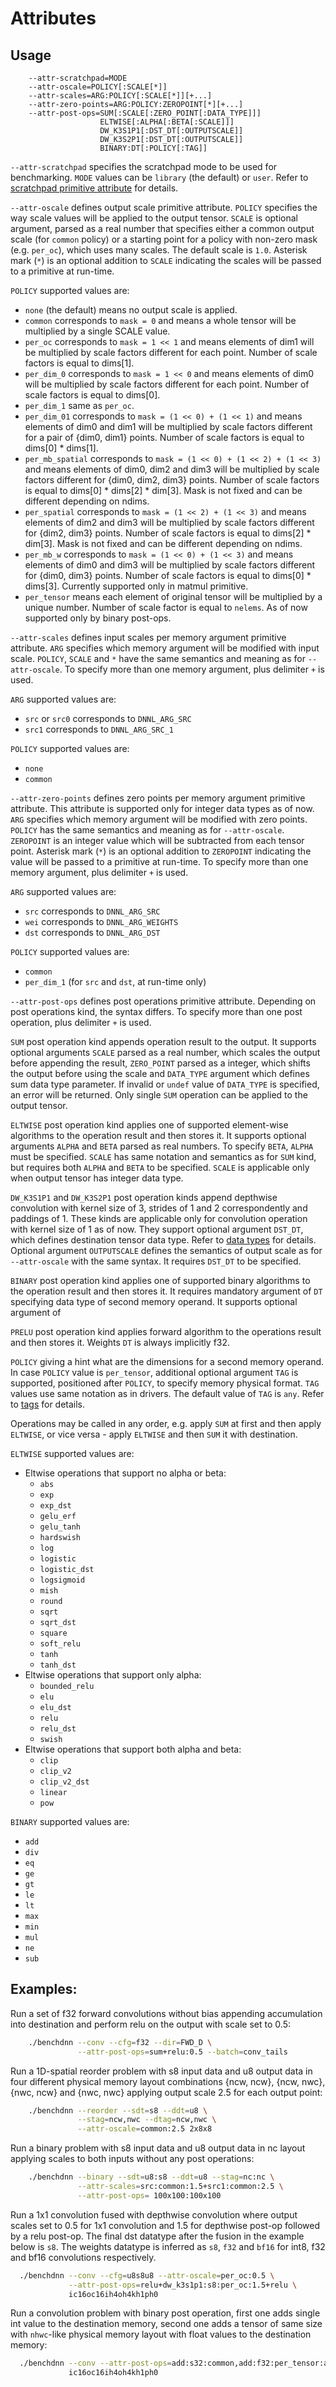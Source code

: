 # Attributes

## Usage
```
    --attr-scratchpad=MODE
    --attr-oscale=POLICY[:SCALE[*]]
    --attr-scales=ARG:POLICY[:SCALE[*]][+...]
    --attr-zero-points=ARG:POLICY:ZEROPOINT[*][+...]
    --attr-post-ops=SUM[:SCALE[:ZERO_POINT[:DATA_TYPE]]]
                    ELTWISE[:ALPHA[:BETA[:SCALE]]]
                    DW_K3S1P1[:DST_DT[:OUTPUTSCALE]]
                    DW_K3S2P1[:DST_DT[:OUTPUTSCALE]]
                    BINARY:DT[:POLICY[:TAG]]
```

`--attr-scratchpad` specifies the scratchpad mode to be used for benchmarking.
`MODE` values can be `library` (the default) or `user`. Refer to
[scratchpad primitive attribute](https://oneapi-src.github.io/oneDNN/dev_guide_attributes_scratchpad.html)
for details.

`--attr-oscale` defines output scale primitive attribute. `POLICY` specifies the
way scale values will be applied to the output tensor. `SCALE` is optional
argument, parsed as a real number that specifies either a common output scale
(for `common` policy) or a starting point for a policy with non-zero mask
(e.g. `per_oc`), which uses many scales. The default scale is `1.0`. Asterisk
mark (`*`) is an optional addition to `SCALE` indicating the scales will be
passed to a primitive at run-time.

`POLICY` supported values are:
  - `none`           (the default) means no output scale is applied.
  - `common`         corresponds to `mask = 0` and means a whole tensor will be
                     multiplied by a single SCALE value.
  - `per_oc`         corresponds to `mask = 1 << 1` and means elements of dim1
                     will be multiplied by scale factors different for each
                     point. Number of scale factors is equal to dims[1].
  - `per_dim_0`      corresponds to `mask = 1 << 0` and means elements of dim0
                     will be multiplied by scale factors different for each
                     point. Number of scale factors is equal to dims[0].
  - `per_dim_1`      same as `per_oc`.
  - `per_dim_01`     corresponds to `mask = (1 << 0) + (1 << 1)` and means
                     elements of dim0 and dim1 will be multiplied by scale
                     factors different for a pair of {dim0, dim1} points.
                     Number of scale factors is equal to dims[0] * dims[1].
  - `per_mb_spatial` corresponds to `mask = (1 << 0) + (1 << 2) + (1 << 3)` and
                     means elements of dim0, dim2 and dim3 will be multiplied
                     by scale factors different for {dim0, dim2, dim3} points.
                     Number of scale factors is equal to
                     dims[0] * dims[2] * dim[3]. Mask is not fixed and can be
                     different depending on ndims.
  - `per_spatial`    corresponds to `mask = (1 << 2) + (1 << 3)` and means
                     elements of dim2 and dim3 will be multiplied by scale
                     factors different for {dim2, dim3} points. Number of scale
                     factors is equal to dims[2] * dim[3]. Mask is not fixed
                     and can be different depending on ndims.
  - `per_mb_w`       corresponds to `mask = (1 << 0) + (1 << 3)` and
                     means elements of dim0 and dim3 will be multiplied by
                     scale factors different for {dim0, dim3} points.
                     Number of scale factors is equal to dims[0] * dims[3].
                     Currently supported only in matmul primitive.
  - `per_tensor`     means each element of original tensor will be multiplied
                     by a unique number. Number of scale factor is equal to
                     `nelems`. As of now supported only by binary post-ops.

`--attr-scales` defines input scales per memory argument primitive attribute.
`ARG` specifies which memory argument will be modified with input scale.
`POLICY`, `SCALE` and `*` have the same semantics and meaning as for
`--attr-oscale`. To specify more than one memory argument, plus delimiter `+` is
used.

`ARG` supported values are:
  - `src` or `src0` corresponds to `DNNL_ARG_SRC`
  - `src1` corresponds to `DNNL_ARG_SRC_1`

`POLICY` supported values are:
  - `none`
  - `common`

`--attr-zero-points` defines zero points per memory argument primitive
attribute. This attribute is supported only for integer data types as of now.
`ARG` specifies which memory argument will be modified with zero points.
`POLICY` has the same semantics and meaning as for `--attr-oscale`. `ZEROPOINT`
is an integer value which will be subtracted from each tensor point. Asterisk
mark (`*`) is an optional addition to `ZEROPOINT` indicating the value will be
passed to a primitive at run-time. To specify more than one memory argument,
plus delimiter `+` is used.

`ARG` supported values are:
  - `src` corresponds to `DNNL_ARG_SRC`
  - `wei` corresponds to `DNNL_ARG_WEIGHTS`
  - `dst` corresponds to `DNNL_ARG_DST`

`POLICY` supported values are:
  - `common`
  - `per_dim_1` (for `src` and `dst`, at run-time only)

`--attr-post-ops` defines post operations primitive attribute. Depending on
post operations kind, the syntax differs. To specify more than one post
operation, plus delimiter `+` is used.

`SUM` post operation kind appends operation result to the output. It supports
optional arguments `SCALE` parsed as a real number, which scales the output
before appending the result, `ZERO_POINT` parsed as a integer, which shifts the
output before using the scale and `DATA_TYPE` argument which defines sum data
type parameter. If invalid or `undef` value of `DATA_TYPE` is specified, an
error will be returned. Only single `SUM` operation can be applied to the
output tensor.

`ELTWISE` post operation kind applies one of supported element-wise algorithms
to the operation result and then stores it. It supports optional arguments
`ALPHA` and `BETA` parsed as real numbers. To specify `BETA`, `ALPHA` must be
specified. `SCALE` has same notation and semantics as for `SUM` kind, but
requires both `ALPHA` and `BETA` to be specified. `SCALE` is applicable only
when output tensor has integer data type.

`DW_K3S1P1` and `DW_K3S2P1` post operation kinds append depthwise convolution
with kernel size of 3, strides of 1 and 2 correspondently and paddings of 1.
These kinds are applicable only for convolution operation with kernel size of 1
as of now. They support optional argument `DST_DT`, which defines destination
tensor data type. Refer to [data types](knobs_dt.md) for details. Optional
argument `OUTPUTSCALE` defines the semantics of output scale as for
`--attr-oscale` with the same syntax. It requires `DST_DT` to be specified.

`BINARY` post operation kind applies one of supported binary algorithms to the
operation result and then stores it. It requires mandatory argument of `DT`
specifying data type of second memory operand. It supports optional argument of

`PRELU` post operation kind applies forward algorithm to the operations result
and then stores it. Weights `DT` is always implicitly f32.

`POLICY` giving a hint what are the dimensions for a second memory operand. In
case `POLICY` value is `per_tensor`, additional optional argument `TAG` is
supported, positioned after `POLICY`, to specify memory physical format. `TAG`
values use same notation as in drivers. The default value of `TAG` is `any`.
Refer to [tags](knobs_tag.md) for details.

Operations may be called in any order, e.g. apply `SUM` at first and then apply
`ELTWISE`, or vice versa - apply `ELTWISE` and then `SUM` it with destination.

`ELTWISE` supported values are:
  - Eltwise operations that support no alpha or beta:
      - `abs`
      - `exp`
      - `exp_dst`
      - `gelu_erf`
      - `gelu_tanh`
      - `hardswish`
      - `log`
      - `logistic`
      - `logistic_dst`
      - `logsigmoid`
      - `mish`
      - `round`
      - `sqrt`
      - `sqrt_dst`
      - `square`
      - `soft_relu`
      - `tanh`
      - `tanh_dst`
  - Eltwise operations that support only alpha:
      - `bounded_relu`
      - `elu`
      - `elu_dst`
      - `relu`
      - `relu_dst`
      - `swish`
  - Eltwise operations that support both alpha and beta:
      - `clip`
      - `clip_v2`
      - `clip_v2_dst`
      - `linear`
      - `pow`

`BINARY` supported values are:
  - `add`
  - `div`
  - `eq`
  - `ge`
  - `gt`
  - `le`
  - `lt`
  - `max`
  - `min`
  - `mul`
  - `ne`
  - `sub`

## Examples:

Run a set of f32 forward convolutions without bias appending accumulation into
destination and perform relu on the output with scale set to 0.5:
``` sh
    ./benchdnn --conv --cfg=f32 --dir=FWD_D \
               --attr-post-ops=sum+relu:0.5 --batch=conv_tails
```

Run a 1D-spatial reorder problem with s8 input data and u8 output data in four
different physical memory layout combinations {ncw, ncw}, {ncw, nwc},
{nwc, ncw} and {nwc, nwc} applying output scale 2.5 for each output point:
``` sh
    ./benchdnn --reorder --sdt=s8 --ddt=u8 \
               --stag=ncw,nwc --dtag=ncw,nwc \
               --attr-oscale=common:2.5 2x8x8
```

Run a binary problem with s8 input data and u8 output data in nc layout
applying scales to both inputs without any post operations:
``` sh
    ./benchdnn --binary --sdt=u8:s8 --ddt=u8 --stag=nc:nc \
               --attr-scales=src:common:1.5+src1:common:2.5 \
               --attr-post-ops= 100x100:100x100
```

Run a 1x1 convolution fused with depthwise convolution where output scales set
to 0.5 for 1x1 convolution and 1.5 for depthwise post-op followed by a relu
post-op. The final dst datatype after the fusion in the example below is `s8`.
The weights datatype is inferred as `s8`, `f32` and `bf16` for int8, f32 and
bf16 convolutions respectively.
``` sh
  ./benchdnn --conv --cfg=u8s8u8 --attr-oscale=per_oc:0.5 \
             --attr-post-ops=relu+dw_k3s1p1:s8:per_oc:1.5+relu \
             ic16oc16ih4oh4kh1ph0
```

Run a convolution problem with binary post operation, first one adds single int
value to the destination memory, second one adds a tensor of same size with
`nhwc`-like physical memory layout with float values to the destination memory:
``` sh
  ./benchdnn --conv --attr-post-ops=add:s32:common,add:f32:per_tensor:axb
             ic16oc16ih4oh4kh1ph0
```
